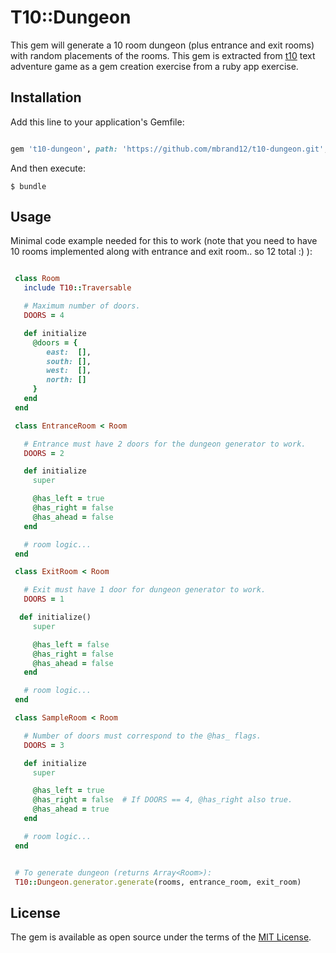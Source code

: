 # T10::Dungeon

This gem will generate a 10 room dungeon (plus entrance and exit rooms) with
random placements of the rooms. This gem is extracted from
[t10](https://github.com/mbrand12/t10) text adventure game as a gem creation
exercise from a ruby app exercise.

## Installation

Add this line to your application's Gemfile:

```ruby

gem 't10-dungeon', path: 'https://github.com/mbrand12/t10-dungeon.git', branch: 'develop'

```

And then execute:

    $ bundle

## Usage

Minimal code example needed for this to work (note that you need to have 10
rooms implemented along with entrance and exit room.. so 12 total :) ):

```ruby

 class Room
   include T10::Traversable

   # Maximum number of doors.
   DOORS = 4

   def initialize
     @doors = {
        east:  [],
        south: [],
        west:  [],
        north: []
     }
   end
 end

 class EntranceRoom < Room

   # Entrance must have 2 doors for the dungeon generator to work.
   DOORS = 2

   def initialize
     super

     @has_left = true
     @has_right = false
     @has_ahead = false
   end

   # room logic...
 end

 class ExitRoom < Room

   # Exit must have 1 door for dungeon generator to work.
   DOORS = 1

  def initialize()
     super

     @has_left = false
     @has_right = false
     @has_ahead = false
   end

   # room logic...
 end

 class SampleRoom < Room

   # Number of doors must correspond to the @has_ flags.
   DOORS = 3

   def initialize
     super

     @has_left = true
     @has_right = false  # If DOORS == 4, @has_right also true.
     @has_ahead = true
   end

   # room logic...
 end


 # To generate dungeon (returns Array<Room>):
 T10::Dungeon.generator.generate(rooms, entrance_room, exit_room)

```
## License

The gem is available as open source under the terms of the [MIT
License](http://opensource.org/licenses/MIT).

